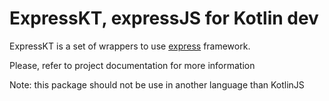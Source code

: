 # ExpressKT, expressJS for Kotlin dev

ExpressKT is a set of wrappers to use [express](http://expressjs.com/) framework.

Please, refer to project documentation for more information

Note: this package should not be use in another language than KotlinJS